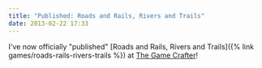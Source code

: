 ```yaml
---
title: "Published: Roads and Rails, Rivers and Trails"
date: 2013-02-22 17:33
---
```

I've now officially "published" [Roads and Rails, Rivers and Trails]({% link games/roads-rails-rivers-trails %}) at [The Game Crafter](https://www.thegamecrafter.com/games/roads-rails-rivers-trails)!
